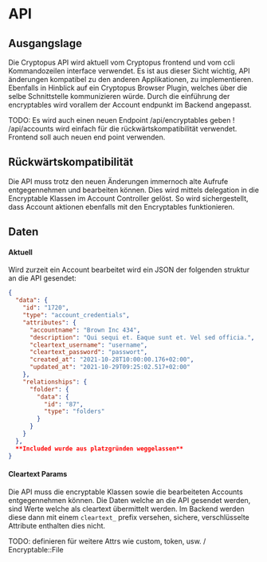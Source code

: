 # API

## Ausgangslage
Die Cryptopus API wird aktuell vom Cryptopus frontend und vom ccli Kommandozeilen interface verwendet. Es ist aus dieser Sicht wichtig, API änderungen kompatibel zu den anderen Applikationen, zu implementieren. Ebenfalls in Hinblick auf ein Cryptopus Browser Plugin, welches über die selbe Schnittstelle kommunizieren würde. Durch die einführung der encryptables wird vorallem der Account endpunkt im Backend angepasst.

TODO: Es wird auch einen neuen Endpoint /api/encryptables geben !
/api/accounts wird einfach für die rückwärtskompatibilität verwendet. Frontend soll auch neuen end point verwenden. 

## Rückwärtskompatibilität
Die API muss trotz den neuen Änderungen immernoch alte Aufrufe entgegennehmen und bearbeiten können. Dies wird mittels delegation in die Encryptable Klassen im Account Controller gelöst. So wird sichergestellt, dass Account aktionen ebenfalls mit den Encryptables funktionieren.

## Daten 

#### Aktuell

Wird zurzeit ein Account bearbeitet wird ein JSON der folgenden struktur an die API gesendet:
```json
{
  "data": {
    "id": "1720",
    "type": "account_credentials",
    "attributes": {
      "accountname": "Brown Inc 434",
      "description": "Qui sequi et. Eaque sunt et. Vel sed officia.",
      "cleartext_username": "username",
      "cleartext_password": "passwort",
      "created_at": "2021-10-28T10:00:00.176+02:00",
      "updated_at": "2021-10-29T09:25:02.517+02:00"
    },
    "relationships": {
      "folder": {
        "data": {
          "id": "87",
          "type": "folders"
        }
      }
    }
  },
  **Included wurde aus platzgründen weggelassen**
}
```

#### Cleartext Params
Die API muss die encryptable Klassen sowie die bearbeiteten Accounts entgegennehmen können. Die Daten welche an die API gesendet werden, sind Werte welche als cleartext übermittelt werden. Im Backend werden diese dann mit einem `cleartext_` prefix versehen, sichere, verschlüsselte Attribute enthalten dies nicht.

TODO: definieren für weitere Attrs wie custom, token, usw. / Encryptable::File
